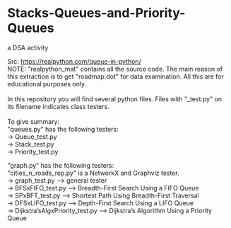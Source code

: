 # Stacks-Queues-and-Priority-Queues
a DSA activity

Src: https://realpython.com/queue-in-python/ <br>
NOTE: "realpython_mat" contains all the source code. The main reason of this extraction is to get "roadmap.dot" for data examination. All this are for educational purposes only.  <br><br>
In this repository you will find several python files. Files with "_test.py" on its filename indicates class testers. <br>
<br>
To give summary:<br>
"queues.py" has the following testers: <br>
    -> Queue_test.py<br>
    -> Stack_test.py<br>
    -> Priority_test.py<br>

"graph.py" has the following testers:<br>
"cities_n_roads_rep.py" is a NetworkX and Graphviz tester. <br>
    -> graph_test.py --> general tester<br>
    -> BFSxFIFO_test.py --> Breadth-First Search Using a FIFO Queue<br>
    -> SPxBFT_test.py --> Shortest Path Using Breadth-First Traversal<br>
    -> DFSxLIFO_test.py --> Depth-First Search Using a LIFO Queue<br>
    -> Dijkstra’sAlgxPriority_test.py --> Dijkstra’s Algorithm Using a Priority Queue<br>
